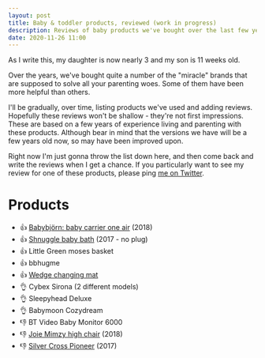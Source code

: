 ```yaml
---
layout: post
title: Baby & toddler products, reviewed (work in progress)
description: Reviews of baby products we've bought over the last few years
date: 2020-11-26 11:00
---
```


As I write this, my daughter is now nearly 3 and my son is 11 weeks old.

Over the years, we've bought quite a number of the "miracle" brands that are supposed to solve all your parenting woes. Some of them have been more helpful than others.

I'll be gradually, over time, listing products we've used and adding reviews. Hopefully these reviews won't be shallow - they're not first impressions. These are based on a few years of experience living and parenting with these products. Although bear in mind that the versions we have will be a few years old now, so may have been improved upon.

Right now I'm just gonna throw the list down here, and then come back and write the reviews when I get a chance. If you particularly want to see my review for one of these products, please ping <a href="https://twitter.com/nottrobin">me on Twitter</a>.

# Products

- 👍 [Babybjörn: baby carrier one air][one-air] (2018)
- 👍 [Shnuggle baby bath][shnuggle] (2017 - no plug)
- 👍 Little Green moses basket
- 👍 bbhugme
- 👍 [Wedge changing mat][wedge]
- 👌 Cybex Sirona (2 different models)
- 👌 Sleepyhead Deluxe
- 👌 Babymoon Cozydream
- 👎 BT Video Baby Monitor 6000
- 👎 [Joie Mimzy high chair][mimzy] (2018)
- 👎 [Silver Cross Pioneer][pioneer] (2017)

[one-air]: https://www.babybjorn.co.uk/baby-carriers/baby-carrier-one-air/ "Babybjörn: baby carrier one air"
[shnuggle]: https://shnuggle.com/product/shnuggle-baby-bath-with-foam-backrest "Shnuggle Baby Bath With Plug & Foam Backrest"
[mimzy]: https://uk.joiebaby.com/product/mimzy/ "Joie Mimzy high chair"
[pioneer]: https://www.silvercrossbaby.com/prams-pushchairs/prams/pioneer-2020/ "Silver Cross Pioneer 2020 Sapphire"
[wedge]: https://www.johnlewis.com/john-lewis-partners-wedge-star-changing-mat-white-star/p3303810

